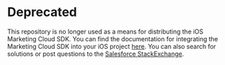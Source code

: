 # Deprecated

This repository is no longer used as a means for distributing the iOS Marketing Cloud SDK.  You can find the documentation for integrating the Marketing Cloud SDK into your iOS project [here][1].  You can also search for solutions or post questions to the [Salesforce StackExchange][2].

[1]: https://salesforce-marketingcloud.github.io/MarketingCloudSDK-iOS/
[2]: http://salesforce.stackexchange.com/
